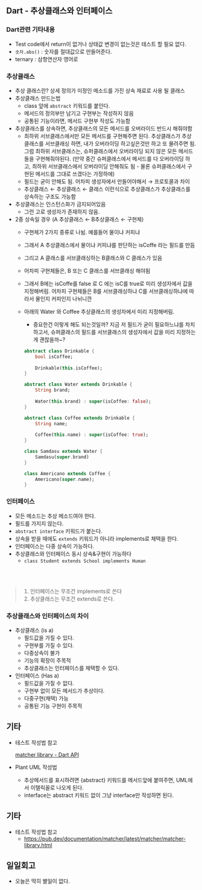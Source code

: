 ## Dart - 추상클래스와 인터페이스

### Dart관련 기타내용

- Test code에서 return이 없거나 상태값 변경이 없는것은 테스트 할 필요 없다.
- `숫자.abs()` : 숫자를 절대값으로 만들어준다.
- ternary : 삼항연산자 영어로

### 추상클래스

- 추상 클래스란? 상세 정의가 미정인 메소드를 가진 상속 재료로 사용 될 클래스
- 추상클래스 만드는법
    - class 앞에 `abstract` 키워드를 붙인다.
    - 메서드의 정의부만 남기고 구현부는 작성하지 않음
    - 공통된 기능이라면, 메서드 구현부 작성도 가능함
- 추상클래스를 상속하면, 추상클래스의 모든 메서드를 오버라이드 반드시 해줘야함
    - 최하위 서브클래스에서만 모든 메서드를 구현해주면 된다. 추상클래스가 추상클래스를 서브클래싱 하면, 내가 오버라이딩 하고싶은것만 하고 또 물려주면 됨. 그럼 최하위 서브클래스는, 슈퍼클래스에서 오버라이딩 되지 않은 모든 메서드들을 구현해줘야된다. (만약 중간 슈퍼클래스에서 메서드를 다 오버라이딩 하고, 최하위 서브클래스에서 오버라이딩 안해줘도 됨 - 물론 슈퍼클래스에서 구현된 메서드를 그대로 쓰겠다는 가정하에)
    - 필드는 굳이 안해도 됨. 어차피 생성자에서 만들어야해서 → 프로토콜과 차이
    - 추상클래스 ← 추상클래스 ← 클래스  이런식으로 추상클래스가 추상클래스를 상속하는 구조도 가능함
- 추상클래스는 인스턴스화가 금지되어있음
    - 그런 고로 생성자가 존재하지 않음.
- 2중 상속일 경우 (A 추상클래스 ← B추상클래스 ← 구현체)
    - 구현체가 2가지 종류로 나뉨. 예를들어 물이냐 커피냐
    - 그래서 A 추상클래스에서 물이냐 커피냐를 판단하는 isCoffe 라는 필드를 만듬
    - 그리고 A 클래스를 서브클래싱하는 B클래스와 C 클래스가 있음
    - 어차피 구현체들은, B 또는 C 클래스를 서브클래싱 해야됨
    - 그래서 B에는 isCoffe를 false 로 C 에는 isC를 true로 미리 생성자에서 값을 지정해버림. 어차피 구현체들은 B를 서브클래싱하냐 C를 서브클래싱하냐에 따라서 물인지 커피인지 나뉘니깐
    - 아래의 Water 와 Coffee 추상클래스의 생성자에서 미리 지정해버림.
        - 중요한건 이렇게 해도 되는것일까? 지금 저 필드가 굳이 필요하느냐를 차치하고서, 슈퍼클래스의 필드를 서브클래스의 생성자에서 값을 미리 지정하는게 괜찮을까~?
    
        ```dart
        abstract class Drinkable {
            bool isCoffee;
            
            Drinkable(this.isCoffee);
        }
        
        abstract class Water extends Drinkable {
            String brand;
            
            Water(this.brand) : super(isCoffee: false);
        }
        
        abstract class Coffee extends Drinkable {
            String name;
            
            Coffee(this.name) : super(isCoffee: true);
        }
        
        class Samdasu extends Water {
            Samdasu(super.brand)
        }
        
        class Americano extends Coffee {
            Americano(super.name);
        }
        ```

### 인터페이스

- 모든 메소드는 추상 메소드여야 한다.
- 필드를 가지지 않는다.
- `abstract interface` 키워드가 붙는다.
- 상속을 받을 때에도 `extends` 키워드가 아니라 implements로 채택을 한다.
- 인터페이스는 다중 상속이 가능하다.
- 추상클래스와 인터페이스 동시 상속&구현이 가능하다
    - `class Student extends School implements Human`

<br><br>
> 1. 인터페이스는 무조건 implements로 쓴다
> 2. 추상클래스는 무조건 extends로 쓴다.


### 추상클래스와 인터페이스의 차이

- 추상클래스 (is a)
    - 필드값을 가질 수 있다.
    - 구현부를 가질 수 있다.
    - 다중상속이 불가
    - 기능의 확장이 주목적
    - 추상클래스는 인터페이스를 채택할 수 있다.
- 인터페이스 (Has a)
    - 필드값을 가질 수 없다.
    - 구현부 없이 모든 메서드가 추상이다.
    - 다중구현(채택) 가능
    - 공통된 기능 구현이 주목적

## 기타

- 테스트 작성법 참고

    [matcher library - Dart API](https://pub.dev/documentation/matcher/latest/matcher/matcher-library.html)

- Plant UML 작성법
    - 추상메서드를 표시하려면 {abstract} 키워드를 메서드앞에 붙여주면, UML에서 이탤릭꼴로 나오게 된다.
    - interface는 abstract 키워드 없이 그냥 interface만 작성하면 된다.



## 기타

- 테스트 작성법 참고
    - https://pub.dev/documentation/matcher/latest/matcher/matcher-library.html

## 일일회고
- 오늘은 딱히 별일이 없다. 